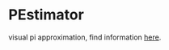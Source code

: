 # PEstimator
visual pi approximation, find information [here](https://pprojects.ch/dotted-pi-approximation/).
